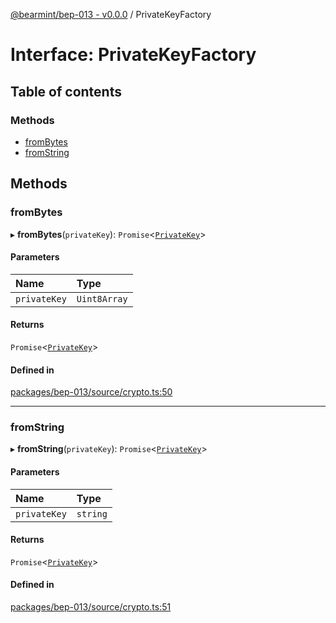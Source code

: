[@bearmint/bep-013 - v0.0.0](../README.md) / PrivateKeyFactory

# Interface: PrivateKeyFactory

## Table of contents

### Methods

- [fromBytes](PrivateKeyFactory.md#frombytes)
- [fromString](PrivateKeyFactory.md#fromstring)

## Methods

### fromBytes

▸ **fromBytes**(`privateKey`): `Promise`<[`PrivateKey`](PrivateKey.md)\>

#### Parameters

| Name | Type |
| :------ | :------ |
| `privateKey` | `Uint8Array` |

#### Returns

`Promise`<[`PrivateKey`](PrivateKey.md)\>

#### Defined in

[packages/bep-013/source/crypto.ts:50](https://github.com/bearmint/bearmint/blob/main/packages/bep-013/source/crypto.ts#L50)

___

### fromString

▸ **fromString**(`privateKey`): `Promise`<[`PrivateKey`](PrivateKey.md)\>

#### Parameters

| Name | Type |
| :------ | :------ |
| `privateKey` | `string` |

#### Returns

`Promise`<[`PrivateKey`](PrivateKey.md)\>

#### Defined in

[packages/bep-013/source/crypto.ts:51](https://github.com/bearmint/bearmint/blob/main/packages/bep-013/source/crypto.ts#L51)
